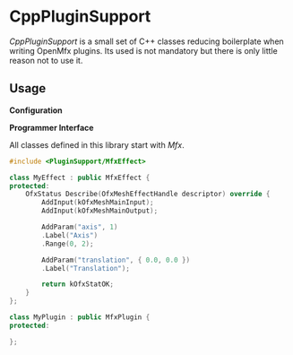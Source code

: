 CppPluginSupport
================

*CppPluginSupport* is a small set of C++ classes reducing boilerplate when writing OpenMfx plugins. Its used is not mandatory but there is only little reason not to use it.

## Usage

**Configuration**

**Programmer Interface**

All classes defined in this library start with *Mfx*.

```C++
#include <PluginSupport/MfxEffect>

class MyEffect : public MfxEffect {
protected:
	OfxStatus Describe(OfxMeshEffectHandle descriptor) override {
		AddInput(kOfxMeshMainInput);
		AddInput(kOfxMeshMainOutput);

		AddParam("axis", 1)
		.Label("Axis")
		.Range(0, 2);

		AddParam("translation", { 0.0, 0.0 })
		.Label("Translation");

		return kOfxStatOK;
	}
};

class MyPlugin : public MfxPlugin {
protected:

};
```
